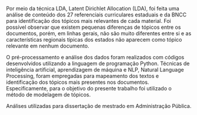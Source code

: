 Por meio da técnica LDA, Latent Dirichlet Allocation (LDA), foi feita uma análise de conteúdo dos 27 referenciais curriculares estaduais e da BNCC para identificação dos tópicos mais relevantes de cada material. Foi possível observar que existem pequenas diferenças de tópicos entre os documentos, porém, em linhas gerais, não são muito diferentes entre si e as características regionais típicas dos estados não aparecem como tópico relevante em nenhum documento.

O pré-processamento e análise dos dados foram realizados com códigos desenvolvidos utilizando a linguagem de programação Python. Técnicas de inteligência artificial, aprendizagem de máquina e NLP, Natural Language Processing, foram empregadas para mapeamento dos textos e identificação dos tópicos mais presentes nos documentos. Especificamente, para o objetivo do presente trabalho foi utilizado o método de modelagem de tópicos.

Análises utilizadas para dissertação de mestrado em Administração Pública.
